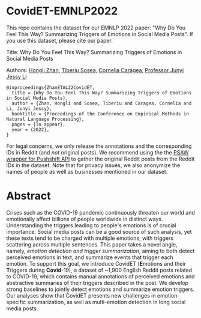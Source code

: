 # CovidET-EMNLP2022
This repo contains the dataset for our EMNLP 2022 paper: "Why Do You Feel This Way? Summarizing Triggers of Emotions in Social Media Posts". If you use this dataset, please cite our paper.

Title: Why Do You Feel This Way? Summarizing Triggers of Emotions in Social Media Posts

Authors: <a href="https://honglizhan.github.io/">Hongli Zhan</a>, <a href="https://www.tsosea.com/">Tiberiu Sosea</a>, <a href="https://www.cs.uic.edu/~cornelia/">Cornelia Caragea</a>, <a href="https://jessyli.com/">Professor Junyi Jessy Li</a>

```
@inproceedings{ZhanETAL22CovidET,
  title = {Why Do You Feel This Way? Summarizing Triggers of Emotions in Social Media Posts},
  author = {Zhan, Hongli and Sosea, Tiberiu and Caragea, Cornelia and Li, Junyi Jessy},
  booktitle = {Proceedings of the Conference on Empirical Methods in Natural Language Processing},
  pages = {To appear},
  year = {2022},
}
```

For legal concerns, we only release the annotations and the corresponding IDs in Reddit (and *not* original posts). We recommend using the the <a href="https://psaw.readthedocs.io/en/latest/">PSAW wrapper for Pushshift API</a> to gather the original Reddit posts from the Reddit IDs in the dataset. Note that for privacy issues, we also anonymize the names of people as well as businesses mentioned in our dataset.

# Abstract
Crises such as the COVID-19 pandemic continuously threaten our world and emotionally affect billions of people worldwide in distinct ways. Understanding the triggers leading to people's emotions is of crucial importance. Social media posts can be a good source of such analysis, yet these texts tend to be charged with multiple emotions, with triggers scattering across multiple sentences. This paper takes a novel angle, namely, *emotion detection and trigger summarization*, aiming to both detect perceived emotions in text, and summarize events that trigger each emotion. To support this goal, we introduce CovidET (**E**motions and their **T**riggers during **Covid**-19), a dataset of ~1,900 English Reddit posts related to COVID-19, which contains manual annotations of perceived emotions and abstractive summaries of their triggers described in the post. We develop strong baselines to jointly detect emotions and summarize emotion triggers. Our analyses show that CovidET presents new challenges in emotion-specific summarization, as well as multi-emotion detection in long social media posts.